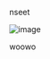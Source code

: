 nseet


![image](https://github.com/user-attachments/assets/3d54733d-7318-43fb-a29c-abc7ffc0558c)


woowo

